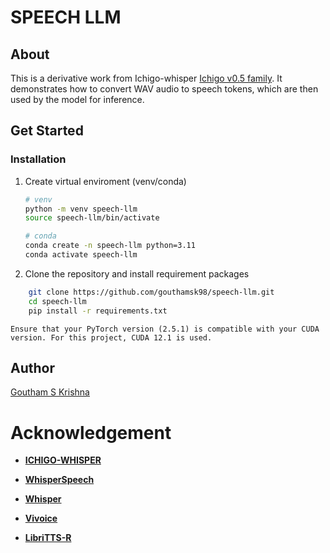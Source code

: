# SPEECH LLM

## About

This is a derivative work from Ichigo-whisper [Ichigo v0.5 family](https://github.com/janhq/ichigo). It demonstrates how to convert WAV audio to speech tokens, which are then used by the model for inference.

## Get Started

### Installation

1. Create virtual enviroment (venv/conda)

   ```bash
   # venv
   python -m venv speech-llm
   source speech-llm/bin/activate

   # conda
   conda create -n speech-llm python=3.11
   conda activate speech-llm

   ```

2. Clone the repository and install requirement packages

```bash
    git clone https://github.com/gouthamsk98/speech-llm.git
    cd speech-llm
    pip install -r requirements.txt
```

    Ensure that your PyTorch version (2.5.1) is compatible with your CUDA version. For this project, CUDA 12.1 is used.

## Author

[Goutham S Krishna](https://www.linkedin.com/in/goutham-s-krishna-21ab151a0/)

# Acknowledgement

- **[ICHIGO-WHISPER](https://github.com/janhq/WhisperSpeech.git)**

- **[WhisperSpeech](https://github.com/collabora/WhisperSpeech)**

- **[Whisper](https://github.com/openai/whisper)**

- **[Vivoice](https://huggingface.co/datasets/capleaf/viVoice)**

- **[LibriTTS-R](https://huggingface.co/datasets/parler-tts/libritts_r_filtered)**
